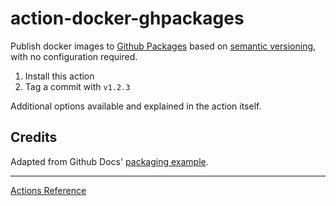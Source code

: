 # action-docker-ghpackages
Publish docker images to [Github Packages](https://ghcr.io) based on [semantic versioning](https://semver.org), with no configuration required.

1. Install this action
1. Tag a commit with `v1.2.3`

Additional options available and explained in the action itself.

## Credits
Adapted from Github Docs' [packaging example](https://docs.github.com/en/packages/managing-github-packages-using-github-actions-workflows/publishing-and-installing-a-package-with-github-actions).

***

[Actions Reference](https://docs.github.com/en/actions/reference)
